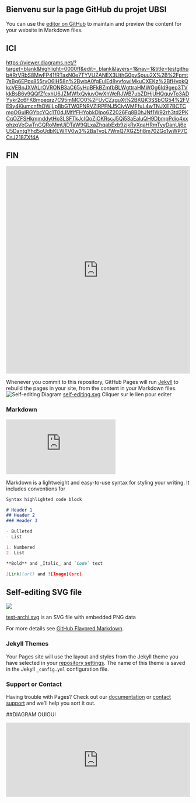 ## Bienvenu sur la page GitHub du projet UBSI

You can use the [editor on GitHub](https://github.com/maxoulolZero/maxoulolZero.github.io/edit/main/README.md) to maintain and preview the content for your website in Markdown files.

## ICI
https://viewer.diagrams.net/?target=blank&highlight=0000ff&edit=_blank&layers=1&nav=1&title=testgithub#RrVRbS8MwFP41fRTaxN0e7TYVUZANEX3LlthG0pySpuu2X%2B%2Fpmt7sBg6EPpx855rvO6lH58n%2BwbA0fgEulEd8vvfowiMkuCXEKz%2BfHypkQkcVEBnJXVALrOVRONB3aC65yHqBFkBZmfbBLWgttraHMWOg6Id9gep3TVkkBsB6y9QQfZfcxhU6JZMWfxQyiuvOwXhWeRJWB7ubZDHjUHQguvTo3ADYykr2c6FK8mpeqrz7C95mMCO0%2FUvCZzguXt%2BKQK3SSbCG54%2FVE9y4KjumcnfhOWjLpBbGTW0PNRVZIRPFNJ5ClyWMFfuL4wTNJXE7BCTCmgOGuIRGYbcYQc1T0dJMfIfFHYobkDlpo6Z2026Fq8B0hJNf1W92rh3td2PKCqOZFSHkmmddytHo3LSFTkJcIQoZiOKRscJ5Qi53aEaluQH9DbmpPdio4xxohzqVeGwTnGQRoMmUjDTaW9QLxaZhqabExb9zjkRyXqaHRmTyyDanUj6eU5DantgYhd5oUdbKLWTV0w3%2BaTvoL7WmQ7XGZ5fj8m70ZGo1wWP7CCsJ218ZXf4A

## FIN

<iframe frameborder="0" style="width:100%;height:567px;" src="https://viewer.diagrams.net/?highlight=0000ff&edit=_blank&layers=1&nav=1&title=20210327%20Functional%20architecture.drawio#R5Vpdd5s4EP01fmyOACPgsbbz0XM2G59Nt9s%2ByjAGGoxYIcd2fv0KI7BB%2BCNeEmial0iD0Ej3XkkzwgNjvFjfMpIE99SDaKAjbz0wJgNd15GhiX%2BZZZNbNGSi3OKz0JO2neExfIGiobQuQw%2FSSkNOacTDpGp0aRyDyys2whhdVZvNaVT1mhAfFMOjSyLV%2Bk%2Fo8SC32rq1s99B6AeFZw07%2BZMFKRrLmaQB8ehqz2RcD4wxo5TnpcV6DFGGXoFL%2Ft7NgadyYM8kWsqhftsWBRQBCeNieAxifk53sGLuX2hivyyo9zh9junnO%2BPTUPExgTT0Zecp3xQoibklWTHlkAyMUQIsXAAHJk3TXX20CkIOjwlxs%2FYroRphC%2FgiEjVNFOfhGgoZ5PUoGtOIsq0jAzTPBEvYU87oE%2Bw9cbBlECyeqDMvoALGYb1nkkjcAhWDYxvRRD4dSsqkaMv6aqcAHUlbsMe%2BLW1Eis4ve94hLwoS%2FFcQYSpEjJab7ljwCNhzt4kF7Nowm7fDQv9owA00hGJD0XEkXI9mTJT8rPSVkTidU7bokCMTbG%2FYxJGtzwycrRRGl7EH2YRRS%2Bumd4xZCmOPnDLojpZrfHMzHjduYNYEWVY7RODeEWErRNwT9gS8Oybm87nuNm5iHp5hs6WjxO4dE466JLZvdccD4AM8WM4MtbQ1aah3RBQh7j4TQZh0yITtQjMTM9scmm0xoQ%2B1k0xojvOeTKjBtMICxN7nLJ8QtZjGwjjySBpsT0%2BtinJmnxIuGIm3FpEFlZgWOYTAZyQgZJvv8qVt5Ud2FF%2BZRXWylkdzXtucOqg5YT7wI%2FOU8Tx4lZxHZWqPCLNhRRQ2BhHh4XM1U2oiR3qY0lCM%2BGB8Z6MavyldMhfkW%2Fu5S60jza52ZNSFkgOjdLTVSjnt%2FyEf%2FfeQj9kr%2BdSDzcvlY9VOBued5WP8HvLBvZJPPUS%2BWD5CLldo70%2FrVkzqnc2HFJPVKzHVo%2FyLxaQkbu99lKk3TR9SPnav5KMkJ7%2BuftQrsg%2BpH6df%2BlFDae3KEH%2FWEOnG0LDMy9Rk4Y7VpIjpltFlkn3k0FTujn%2FguGer9OHL1%2FUo%2FPcZNt%2F%2BWN1OXxocKGrdXZJqpxPsQXMuXB3n4akevs%2BrJThFxLqfMesN%2BsI1vi7JmBuBOyPj6QVw%2BqHUsDPkzgj2e4Hc0OkbcmdEtv1ArqY50%2BwauTOCuuKSMWHUhTQ9jd6MuE%2F%2BFu%2BHJY%2FCGN4YVVxfybhrVM8IdTgLSexnta7EaKGaGJGpwIYbUGvjrrURNfWL3EEtBrAmPo1rd97SWl5766%2B%2F934rsB104Z75djfbKtxlCKWrc74ghFI%2F7PVyb7GOEqdpWt92F%2FUz3a%2BIK6qfhegdcW0esSrYckUYr10Rdw%2BfXv70v%2F%2F9JYh%2F%2FtSX4%2FjHxGu6zy09DNvxoIZCpQezHQ9qyFB6wO14UI%2FP0oPVjocje5%2FdjocjWnLa8aBuA7sUGL3WReOCUFO5UURSGqcneheF3Y8X84x%2F9xtQ4%2Fo%2F"></iframe>


Whenever you commit to this repository, GitHub Pages will run [Jekyll](https://jekyllrb.com/) to rebuild the pages in your site, from the content in your Markdown files.
![Self-editing Diagram](http://maxoulolZero.github.io/test2.svg)
<a href="http://maxoulolZero.github.io/test2.svg" target="_blank">self-editing.svg</a> Cliquer sur le lien pour editer
### Markdown

![Self-editing Diagram html](http://maxoulolZero.github.io/diagram.html)

Markdown is a lightweight and easy-to-use syntax for styling your writing. It includes conventions for

```markdown
Syntax highlighted code block

# Header 1
## Header 2
### Header 3

- Bulleted
- List

1. Numbered
2. List

**Bold** and _Italic_ and `Code` text

[Link](url) and ![Image](src)
```
## Self-editing SVG file

![](http://maxoulolZero.github.io/test-archi.svg)

<a href="http://maxoulolZero.github.io/test-archi.svg" target="_blank">test-archi.svg</a> is an SVG file with embedded PNG data 


For more details see [GitHub Flavored Markdown](https://guides.github.com/features/mastering-markdown/).

### Jekyll Themes

Your Pages site will use the layout and styles from the Jekyll theme you have selected in your [repository settings](https://github.com/maxoulolZero/maxoulolZero.github.io/settings). The name of this theme is saved in the Jekyll `_config.yml` configuration file.

### Support or Contact

Having trouble with Pages? Check out our [documentation](https://docs.github.com/categories/github-pages-basics/) or [contact support](https://support.github.com/contact) and we’ll help you sort it out.

##DIAGRAM OUIOUI

<iframe frameborder="0" style="width:100%;height:203px;" src="https://viewer.diagrams.net/?target=blank&highlight=0000ff&edit=_blank&layers=1&nav=1&title=testgithub#RrVRbS8MwFP41fRTaxN0e7TYVUZANEX3LlthG0pySpuu2X%2B%2Fpmt7sBg6EPpx855rvO6lH58n%2BwbA0fgEulEd8vvfowiMkuCXEKz%2BfHypkQkcVEBnJXVALrOVRONB3aC65yHqBFkBZmfbBLWgttraHMWOg6Id9gep3TVkkBsB6y9QQfZfcxhU6JZMWfxQyiuvOwXhWeRJWB7ubZDHjUHQguvTo3ADYykr2c6FK8mpeqrz7C95mMCO0%2FUvCZzguXt%2BKQK3SSbCG54%2FVE9y4KjumcnfhOWjLpBbGTW0PNRVZIRPFNJ5ClyWMFfuL4wTNJXE7BCTCmgOGuIRGYbcYQc1T0dJMfIfFHYobkDlpo6Z2026Fq8B0hJNf1W92rh3td2PKCqOZFSHkmmddytHo3LSFTkJcIQoZiOKRscJ5Qi53aEaluQH9DbmpPdio4xxohzqVeGwTnGQRoMmUjDTaW9QLxaZhqabExb9zjkRyXqaHRmTyyDanUj6eU5DantgYhd5oUdbKLWTV0w3%2BaTvoL7WmQ7XGZ5fj8m70ZGo1wWP7CCsJ218ZXf4A"></iframe>



